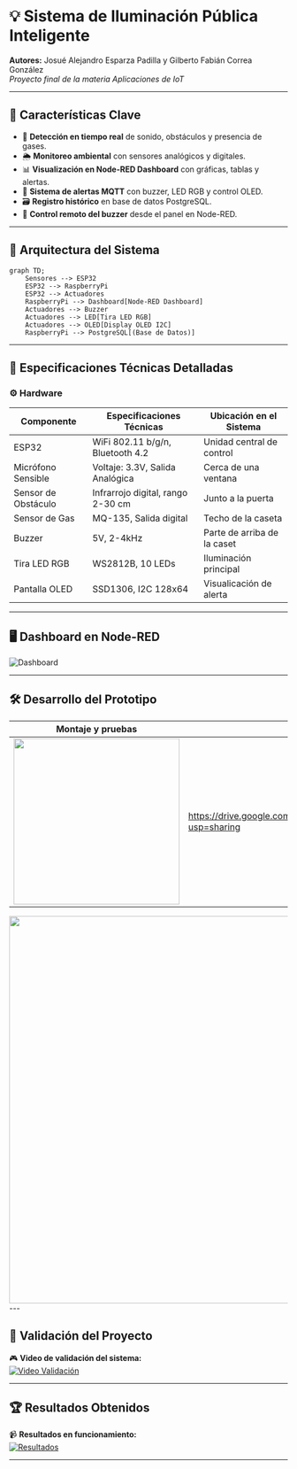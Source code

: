 # 💡 Sistema de Iluminación Pública Inteligente

**Autores:** Josué Alejandro Esparza Padilla y Gilberto Fabián Correa González  
_Proyecto final de la materia Aplicaciones de IoT_

---

## 🌟 Características Clave

- 📡 **Detección en tiempo real** de sonido, obstáculos y presencia de gases.
- 🌦️ **Monitoreo ambiental** con sensores analógicos y digitales.
- 📊 **Visualización en Node-RED Dashboard** con gráficas, tablas y alertas.
- 📧 **Sistema de alertas MQTT** con buzzer, LED RGB y control OLED.
- 🗃️ **Registro histórico** en base de datos PostgreSQL.
- 💙 **Control remoto del buzzer** desde el panel en Node-RED.

---

## 🧱 Arquitectura del Sistema

```mermaid
graph TD;
    Sensores --> ESP32
    ESP32 --> RaspberryPi
    ESP32 --> Actuadores
    RaspberryPi --> Dashboard[Node-RED Dashboard]
    Actuadores --> Buzzer
    Actuadores --> LED[Tira LED RGB]
    Actuadores --> OLED[Display OLED I2C]
    RaspberryPi --> PostgreSQL[(Base de Datos)]
```

---

## 🔧 Especificaciones Técnicas Detalladas

### ⚙️ Hardware

| Componente           | Especificaciones Técnicas                    | Ubicación en el Sistema            |
|----------------------|----------------------------------------------|------------------------------------|
| ESP32                | WiFi 802.11 b/g/n, Bluetooth 4.2             | Unidad central de control          |
| Micrófono Sensible   | Voltaje: 3.3V, Salida Analógica              | Cerca de una ventana               |
| Sensor de Obstáculo  | Infrarrojo digital, rango 2-30 cm            | Junto a la puerta                  |
| Sensor de Gas        | MQ-135, Salida digital                       | Techo de la caseta                 |
| Buzzer               | 5V, 2-4kHz                                   | Parte de arriba de la caset        |
| Tira LED RGB         | WS2812B, 10 LEDs                             | Iluminación principal              |
| Pantalla OLED        | SSD1306, I2C 128x64                          | Visualicación de alerta            |

---

## 🖥️ Dashboard en Node-RED

![Dashboard](./imagenes/dashboard.png)

---

## 🛠️ Desarrollo del Prototipo

| Montaje y pruebas | Materiales usados | Cableado interno |
|------------------|-------------------|------------------|
| <img src="https://drive.google.com/uc?export=view&id=1YMDx8jCyPzG6F7v1iNe2TzXgGcczu9_W" width="300"/> | https://drive.google.com/file/d/1sHjKcKTSXX22XKSqmGwYFCTMGYzElB93/view?usp=sharing | https://drive.google.com/file/d/1FYR72bXAjQUmYC6KbE7qlxV5l1ecEUsT/view?usp=sharing | https://drive.google.com/file/d/1ZY5g-Fs7_Pl2my0fGD6A7laokcmQwGKm/view?usp=sharing | https://drive.google.com/file/d/1bIFmD7yhvmL8oTpBbJq-rjp9mR2bjAwK/view?usp=sharing |
<img src="https://drive.google.com/uc?export=view&id=109SOHW3oqziotbuNRsDZ9mE1Ku3VWO8V" width="700"/>
---

## 🔎 Validación del Proyecto

🎮 **Video de validación del sistema:**  
[![Video Validación](https://img.shields.io/badge/YouTube-Ver%20Video-red?logo=youtube)](https://youtu.be/F0IYwWB71fs?si=4-UIC3-dEtw0dK1x)

---

## 🏆 Resultados Obtenidos

📹 **Resultados en funcionamiento:**  
[![Resultados](https://img.shields.io/badge/YouTube-Resultados%20Obtenidos-blue?logo=youtube)](https://youtu.be/sRgUl2rID08?si=QA6XuITk5DwffLi7)

---


